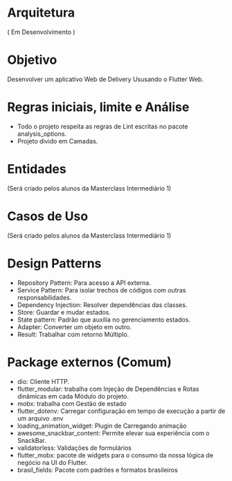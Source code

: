 # Arquitetura

( Em Desenvolvimento )

# Objetivo

Desenvolver um aplicativo Web de Delivery Ususando o Flutter Web.

# Regras iniciais, limite e Análise

- Todo o projeto respeita as regras de Lint escritas no pacote analysis_options.
- Projeto divido em Camadas.

# Entidades

(Será criado pelos alunos da Masterclass Intermediário 1)

# Casos de Uso

(Será criado pelos alunos da Masterclass Intermediário 1)


# Design Patterns

- Repository Pattern: Para acesso a API externa.
- Service Pattern: Para isolar trechos de códigos com outras responsabilidades.
- Dependency Injection: Resolver dependências das classes.
- Store: Guardar e mudar estados.
- State pattern: Padrão que auxilia no gerenciamento estados.
- Adapter: Converter um objeto em outro.
- Result: Trabalhar com retorno Múltiplo.


# Package externos (Comum)

- dio: Cliente HTTP.
- flutter_modular: trabalha com Injeção de Dependências e Rotas dinâmicas em cada Módulo do projeto.
- mobx: trabalha com Gestão de estado
- flutter_dotenv: Carregar configuração em tempo de execução a partir de um arquivo .env
- loading_animation_widget: Plugin de Carregando animação
- awesome_snackbar_content: Permite elevar sua experiência com o SnackBar.
- validatorless: Validações de formulários 
- flutter_mobx: pacote de widgets para o consumo da nossa lógica de negócio na UI do Flutter.
- brasil_fields: Pacote com padrões e formatos brasileiros
